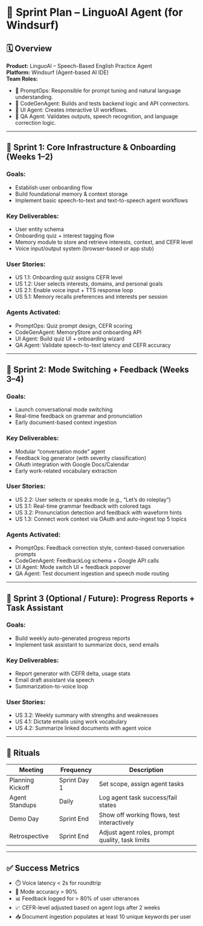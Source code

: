 # 🏃 Sprint Plan – LinguoAI Agent (for Windsurf)

## 🗓️ Overview

**Product:** LinguoAI – Speech-Based English Practice Agent  
**Platform:** Windsurf (Agent-based AI IDE)  
**Team Roles:**
- 🧠 PromptOps: Responsible for prompt tuning and natural language understanding.
- 🤖 CodeGenAgent: Builds and tests backend logic and API connectors.
- 🎨 UI Agent: Creates interactive UI workflows.
- 🔬 QA Agent: Validates outputs, speech recognition, and language correction logic.

---

## 🚀 Sprint 1: Core Infrastructure & Onboarding (Weeks 1–2)

### Goals:
- Establish user onboarding flow
- Build foundational memory & context storage
- Implement basic speech-to-text and text-to-speech agent workflows

### Key Deliverables:
- User entity schema
- Onboarding quiz + interest tagging flow
- Memory module to store and retrieve interests, context, and CEFR level
- Voice input/output system (browser-based or app stub)

### User Stories:
- US 1.1: Onboarding quiz assigns CEFR level
- US 1.2: User selects interests, domains, and personal goals
- US 2.1: Enable voice input + TTS response loop
- US 5.1: Memory recalls preferences and interests per session

### Agents Activated:
- PromptOps: Quiz prompt design, CEFR scoring
- CodeGenAgent: MemoryStore and onboarding API
- UI Agent: Build quiz UI + onboarding wizard
- QA Agent: Validate speech-to-text latency and CEFR accuracy

---

## 🧠 Sprint 2: Mode Switching + Feedback (Weeks 3–4)

### Goals:
- Launch conversational mode switching
- Real-time feedback on grammar and pronunciation
- Early document-based context ingestion

### Key Deliverables:
- Modular “conversation mode” agent
- Feedback log generator (with severity classification)
- OAuth integration with Google Docs/Calendar
- Early work-related vocabulary extraction

### User Stories:
- US 2.2: User selects or speaks mode (e.g., “Let’s do roleplay”)
- US 3.1: Real-time grammar feedback with colored tags
- US 3.2: Pronunciation detection and feedback with waveform hints
- US 1.3: Connect work context via OAuth and auto-ingest top 5 topics

### Agents Activated:
- PromptOps: Feedback correction style, context-based conversation prompts
- CodeGenAgent: FeedbackLog schema + Google API calls
- UI Agent: Mode switch UI + feedback popover
- QA Agent: Test document ingestion and speech mode routing

---

## 📅 Sprint 3 (Optional / Future): Progress Reports + Task Assistant

### Goals:
- Build weekly auto-generated progress reports
- Implement task assistant to summarize docs, send emails

### Key Deliverables:
- Report generator with CEFR delta, usage stats
- Email draft assistant via speech
- Summarization-to-voice loop

### User Stories:
- US 3.2: Weekly summary with strengths and weaknesses
- US 4.1: Dictate emails using work vocabulary
- US 4.2: Summarize linked documents with agent voice

---

## 📌 Rituals

| Meeting             | Frequency     | Description                                      |
|---------------------|---------------|--------------------------------------------------|
| Planning Kickoff    | Sprint Day 1  | Set scope, assign agent tasks                   |
| Agent Standups      | Daily         | Log agent task success/fail states              |
| Demo Day            | Sprint End    | Show off working flows, test interactively      |
| Retrospective       | Sprint End    | Adjust agent roles, prompt quality, task limits |

---

## ✅ Success Metrics

- ⏱️ Voice latency < 2s for roundtrip
- 🎯 Mode accuracy > 90%
- 📊 Feedback logged for > 80% of user utterances
- 📈 CEFR-level adjusted based on agent logs after 2 weeks
- 📥 Document ingestion populates at least 10 unique keywords per user

